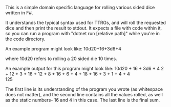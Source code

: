 This is a simple domain specific language for rolling various sided dice written in F#.

It understands the typical syntax used for TTRGs, and will roll the requested dice and then print the result to stdout. It expects a file with code within it, so you can run a program with "dotnet run [relative path]" while you're in the code directory.

An example program might look like:
10d20+16+3d6+4

where 10d20 refers to rolling a 20 sided die 10 times.


An example output for this program might look like:
10d20 + 16 + 3d6 + 4
2 + 12 + 3 + 16 + 12 + 8 + 16 + 6 + 4 + 18 + 16 + 3 + 1 + 4 + 4   
125

The first line is its understanding of the program you wrote (as whitespace does not matter), and the second line contains all the values rolled, as well as the static numbers- 16 and 4 in this case. The last line is the final sum.

